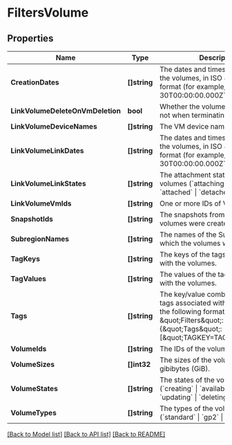 # FiltersVolume

## Properties

Name | Type | Description | Notes
------------ | ------------- | ------------- | -------------
**CreationDates** | **[]string** | The dates and times of creation of the volumes, in ISO 8601 date-time format (for example, &#x60;2020-06-30T00:00:00.000Z&#x60;). | [optional] 
**LinkVolumeDeleteOnVmDeletion** | **bool** | Whether the volumes are deleted or not when terminating the VMs. | [optional] 
**LinkVolumeDeviceNames** | **[]string** | The VM device names. | [optional] 
**LinkVolumeLinkDates** | **[]string** | The dates and times of creation of the volumes, in ISO 8601 date-time format (for example, &#x60;2020-06-30T00:00:00.000Z&#x60;). | [optional] 
**LinkVolumeLinkStates** | **[]string** | The attachment states of the volumes (&#x60;attaching&#x60; \\| &#x60;detaching&#x60; \\| &#x60;attached&#x60; \\| &#x60;detached&#x60;). | [optional] 
**LinkVolumeVmIds** | **[]string** | One or more IDs of VMs. | [optional] 
**SnapshotIds** | **[]string** | The snapshots from which the volumes were created. | [optional] 
**SubregionNames** | **[]string** | The names of the Subregions in which the volumes were created. | [optional] 
**TagKeys** | **[]string** | The keys of the tags associated with the volumes. | [optional] 
**TagValues** | **[]string** | The values of the tags associated with the volumes. | [optional] 
**Tags** | **[]string** | The key/value combination of the tags associated with the volumes, in the following format: &amp;quot;Filters&amp;quot;:{&amp;quot;Tags&amp;quot;:[&amp;quot;TAGKEY&#x3D;TAGVALUE&amp;quot;]}. | [optional] 
**VolumeIds** | **[]string** | The IDs of the volumes. | [optional] 
**VolumeSizes** | **[]int32** | The sizes of the volumes, in gibibytes (GiB). | [optional] 
**VolumeStates** | **[]string** | The states of the volumes (&#x60;creating&#x60; \\| &#x60;available&#x60; \\| &#x60;in-use&#x60; \\| &#x60;updating&#x60; \\| &#x60;deleting&#x60; \\| &#x60;error&#x60;). | [optional] 
**VolumeTypes** | **[]string** | The types of the volumes (&#x60;standard&#x60; \\| &#x60;gp2&#x60; \\| &#x60;io1&#x60;). | [optional] 

[[Back to Model list]](../README.md#documentation-for-models) [[Back to API list]](../README.md#documentation-for-api-endpoints) [[Back to README]](../README.md)


